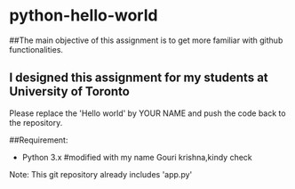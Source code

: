 # python-hello-world

##The main objective of this assignment is to get more familiar with github functionalities.

## I designed this assignment for my students at University of Toronto

Please replace the 'Hello world' by YOUR NAME and push the code back to the repository.

##Requirement:
* Python 3.x
#modified with my name Gouri krishna,kindy check

Note: This git repository already includes 'app.py'




